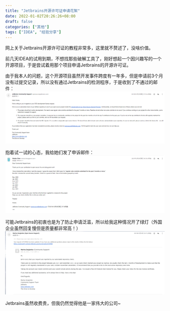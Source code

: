 ```yaml
---
title: "Jetbrains开源许可证申请花絮"
date: 2022-01-02T20:26:26+08:00
draft: false
categories: ["其他"]
tags: ["IDEA", "经验分享"]
---
```


网上关于Jetbrains开源许可证的教程非常多，这里就不赘述了，没啥价值。

前几天IDEA的试用到期，不想找那些破解工具了，刚好想起一个因兴趣写的一个开源项目，于是尝试着用那个项目申请Jetbrains的开源许可证。

由于我本人的问题，这个开源项目虽然开发事件跨度有一年多，但是申请前3个月没有过提交记录，所以没有通过Jetbrains的检测程序，于是收到了不通过的邮件：
![reject](/images/reject.png)

抱着试一试的心态，我给她们发了申诉邮件：
![reject](/images/appeal.png)

可能Jetbrains的初衷也是为了防止申请泛滥，所以给我这种情况开了绿灯（外国企业虽然回复慢但是质量都非常高！）
![reject](/images/approve.png)

Jetbrains虽然收费贵，但我仍然觉得他是一家伟大的公司~

